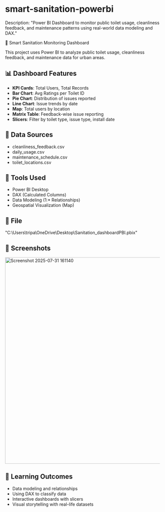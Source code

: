 # smart-sanitation-powerbi

Description: "Power BI Dashboard to monitor public toilet usage, cleanliness feedback, and maintenance patterns using real-world data modeling and DAX."

🚻 Smart Sanitation Monitoring Dashboard

This project uses Power BI to analyze public toilet usage, cleanliness feedback, and maintenance data for urban areas.

## 📊 Dashboard Features

- **KPI Cards**: Total Users, Total Records
- **Bar Chart**: Avg Ratings per Toilet ID
- **Pie Chart**: Distribution of issues reported
- **Line Chart**: Issue trends by date
- **Map**: Total users by location
- **Matrix Table**: Feedback-wise issue reporting
- **Slicers**: Filter by toilet type, issue type, install date

## 📂 Data Sources

- cleanliness_feedback.csv
- daily_usage.csv
- maintenance_schedule.csv
- toilet_locations.csv

## 🔧 Tools Used

- Power BI Desktop  
- DAX (Calculated Columns)  
- Data Modeling (1:* Relationships)  
- Geospatial Visualization (Map)

## 📁 File
"C:\Users\tripa\OneDrive\Desktop\Sanitation_dashboardPBI.pbix"

## 📸 Screenshots

<img width="1701" height="671" alt="Screenshot 2025-07-31 161140" src="https://github.com/user-attachments/assets/d381a138-5460-4f2e-94d0-e539ee9180ef" />


## 🧠 Learning Outcomes

- Data modeling and relationships
- Using DAX to classify data
- Interactive dashboards with slicers
- Visual storytelling with real-life datasets
